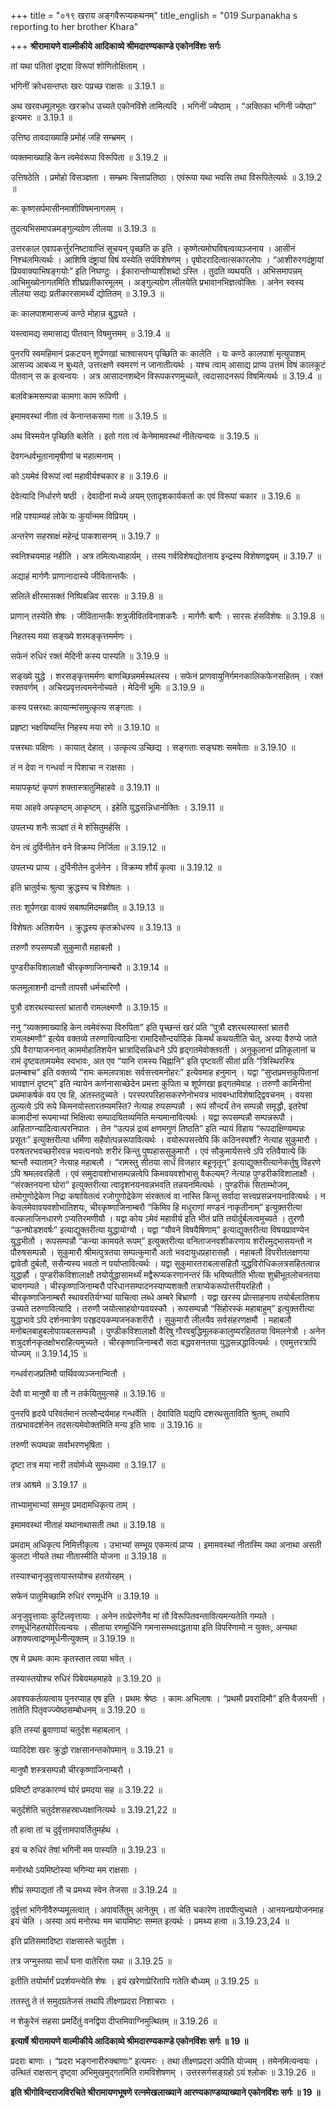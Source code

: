 +++
title = "०१९ खराय अङ्गवैरूप्यकथनम्"
title_english = "019 Surpanakha s reporting to her brother Khara"

+++
**श्रीरामायणे वाल्मीकीये आदिकाव्ये श्रीमदारण्यकाण्डे एकोनविंशः सर्गः**

तां यथा पतितां दृष्ट्वा विरूपां शोणितोक्षिताम् ।

भगिनीं क्रोधसन्तप्तः खरः पप्रच्छ राक्षसः ॥ 3.19.1 ॥

अथ खरवधमूलभूतः खरक्रोध उच्यते एकोनविंशे तामित्यदि । भगिनीं ज्येष्ठाम् । “अक्तिका भगिनी ज्येष्ठा” इत्यमरः ॥ 3.19.1 ॥

उत्तिष्ठ तावदाख्याहि प्रमोहं जहि सम्भ्रमम् ।

व्यक्तमाख्याहि केन त्वमेवंरूपा विरूपिता ॥ 3.19.2 ॥

उत्तिषठेति । प्रमोहो विसञ्ज्ञता । सम्भ्रमः चित्ताप्रतिष्ठा । एवंरूपा यथा भवसि तथा विरूपितेत्यर्थः ॥ 3.19.2 ॥

कः कृष्णसर्पमासीनमाशीविषमनागसम् ।

तुदत्यभिसमापन्नमङ्गुल्यग्रेण लीलया ॥ 3.19.3 ॥

उत्तरकाल एवापकर्त्तुरनिष्टावाप्तिं सूचयन् पृच्छति क इति । कृष्णेत्यमोघविषत्वव्यञ्जनाय । आसीनं निश्चलमित्यर्थः । आशिषि दंष्ट्रायां विषं यस्येति सर्पविशेषणम् । पृषोदरादित्वात्सकारलोपः । “आशीरुरगदंष्ट्रायां प्रियवाक्याभिषङ्गयोः” इति निघण्टुः । ईकारान्तोप्याशीशब्दो ऽस्ति । तुदति व्यथयति । अभिसमापन्नम् आभिमुख्येनागतमिति शीघ्रप्रतीकारमूलम् । अङ्गुल्यग्रेण लीलयेति प्रभावानभिज्ञत्वोक्तिः । अनेन स्वस्य लीलया सद्यः प्रतीकारसामर्थ्यं द्योतितम् ॥ 3.19.3 ॥

कः कालपाशमासज्यं कण्ठे मोहान्न बुद्ध्यते ।

यस्त्वामद्य समासाद्य पीतवान् विषमुत्तमम् ॥ 3.19.4 ॥

पुनरपि स्वमहिमानं प्रकटयन् शूर्पणखां चाश्वासयन् पृच्छिति कः कालेति । यः कण्ठे कालपाशं मृत्युपाशम् आसज्य आबध्य न बुध्यते, उत्तरक्षणे स्वमरणं न जानातीत्यर्थः । यश्च त्वाम् आसाद्य प्राप्य उत्तमं विषं कालकूटं पीतवान् स क इत्यन्वयः । अत्र आसादनशब्देन विरूपकरणमुच्यते, त्वदासादनरूपं विषमित्यर्थः ॥ 3.19.4 ॥

बलविक्रमसम्पन्ना कामगा काम रूपिणी ।

इमामवस्थां नीता त्वं केनान्तकसमा गता ॥ 3.19.5 ॥

अथ विस्मयेन पृच्छिति बलेति । इतो गता त्वं केनेमामवस्थां नीतेत्यन्वयः ॥ 3.19.5 ॥

देवगन्धर्वभूतानामृषीणां च महात्मनाम् ।

को ऽयमेवं विरूपां त्वां महावीर्यश्चकार ह ॥ 3.19.6 ॥

देवेत्यादि निर्धारणे षष्ठी । देवादीनां मध्ये अयम् एतादृशकार्यकर्ता कः एवं विरूपां चकार ॥ 3.19.6 ॥

नहि पश्याम्यहं लोके यः कुर्यान्मम विप्रियम् ।

अन्तरेण सहस्राक्षं महेन्द्रं पाकशासनम् ॥ 3.19.7 ॥

स्वनिश्चयमाह नहीति । अत्र तमित्यध्याहार्यम् । तस्य गर्वविशेषद्योतनाय इन्द्रस्य विशेषणद्वयम् ॥ 3.19.7 ॥

अद्याहं मार्गणैः प्राणानादास्ये जीवितान्तकैः ।

सलिले क्षीरमासक्तं निष्पिबन्निव सारसः ॥ 3.19.8 ॥

प्राणान् तस्येति शेषः । जीवितान्तकैः शत्रुजीवितविनाशकरैः । मार्गणैः बाणैः । सारसः हंसविशेषः ॥ 3.19.8 ॥

निहतस्य मया सङ्ख्ये शरमङ्कृत्तमर्मणः ।

सफेनं रुधिरं रक्तं मेदिनी कस्य पास्यति ॥ 3.19.9 ॥

सङ्ख्ये युद्धे । शरसङ्कृत्तमर्मणः बाणच्छिन्नमर्मस्थलस्य । सफेनं प्राणवायुनिर्गमनकालिकफेनसहितम् । रक्तं रक्तवर्णम् । अचिरप्रवृत्तत्वमनेनोच्यते । मेदिनी भूमिः ॥ 3.19.9 ॥

कस्य पत्त्ररथाः कायान्मांसमुत्कृत्य सङ्गताः ।

प्रहृष्टा भक्षयिष्यन्ति निहस्य मया रणे ॥ 3.19.10 ॥

पत्त्ररथाः पक्षिणः । कायात् देहात् । उत्कृत्य उच्छिद्य । सङ्गताः सङ्घशः समवेताः ॥ 3.19.10 ॥

तं न देवा न गन्धर्वा न पिशाचा न राक्षसाः ।

मयापकृष्टं कृपणं शक्तास्त्रातुमिहाहवे ॥ 3.19.11 ॥

मया आहवे अपकृष्टम् आकृष्टम् । इहेति युद्धसन्निधानोक्तिः । 3.19.11 ॥

उपलभ्य शनैः सञ्ज्ञां तं मे शंसितुमर्हसि ।

येन त्वं दुर्विनीतेन वने विक्रम्य निर्जिता ॥ 3.19.12 ॥

उपलभ्य प्राप्य । दुर्विनीतेन दुर्जनेन । विक्रम्य शौर्यं कृत्वा ॥ 3.19.12 ॥

इति भ्रातुर्वचः श्रुत्वा क्रुद्धस्य च विशेषतः ।

ततः शूर्पणखा वाक्यं सबाष्पमिदमब्रवीत् ॥ 3.19.13 ॥

विशेषतः अतिशयेन । क्रुद्धस्य कृतक्रोधस्य ॥ 3.19.13 ॥

तरुणौ रुपसम्पन्नौ सुकुमारौ महाबलौ ।

पुण्डरीकविशालाक्षौ चीरकृष्णाजिनाम्बरौ ॥ 3.19.14 ॥

फलमूलाशनौ दान्तौ तापसौ धर्मचारिणौ ।

पुत्रौ दशरथस्यास्तां भ्रातारौ रामलक्ष्मणौ ॥ 3.19.15 ॥

ननु “व्यक्तमाख्याहि केन त्वमेवंरूपा विरुपिता” इति पृच्छन्तं खरं प्रति “पुत्रौ दशरथस्यास्तां भ्रातरौ रामलक्ष्मणौ” इत्येव वक्तव्ये तरुणावित्यादिना रामादिसौन्दर्यादिकं किमर्थं कथयतीति चेत्, अस्या वैरुप्ये जाते ऽपि वैराग्याजननात् काममोहातिशयेन भ्रात्रादिसन्निधाने ऽपि हृद्गतमेवोक्तवती । अनुकूलानां प्रतिकूलानां च रामं दृष्टवतामयमेव स्वभावः, अत एव “यानि रामस्य चिह्नानि” इति पृष्टवतीं सीतां प्रति “त्रिस्थिरस्त्रि प्रलम्बश्च” इति वक्तव्ये “रामः कमलपत्राक्षः सर्वसत्त्वमनोहरः” इत्येवमाह हनुमान् । यद्वा “सुप्तप्रमत्तकुपितानां भावज्ञानं दृष्टम्” इति न्यायेन कर्णनासाच्छेदेन प्रमत्ता कुपिता च शूर्पणखा हृद्गतमेवाह । तरुणौ कामिनीनां प्रथमाकर्षकं वय एव हि, अतस्तदुच्यते । परस्परपरिहासकरणेनोभयत्र भावबन्धाविशेषाद्द्विवचनम् । वयसा तुल्यत्वे ऽपि रूपे किमनयोस्तारतम्यमस्ति? नेत्याह रुपसम्पन्नौ । रूपं सौन्दर्यं तेन सम्पन्नौ समृद्धौ, इतरेषां कामादीनां रूपमाभ्यां भिक्षित्वा सम्पादयितव्यमिति मन्यमानावित्यर्थः । यद्वा रूपसम्पन्नौ सम्पन्नरूपौ । आहिताग्न्यादित्वात्परनिपातः । तेन “उत्पन्नं द्रव्यं क्षणमगुणं तिष्ठति” इति न्यायं विहाय “रूपदाक्षिण्यम्पन्नः प्रसूतः” इत्युक्तरीत्या धर्मिणा सहैवोत्पन्नरूपावित्यर्थः । वयोरूपसत्त्वेपि किं कठिनस्पर्शौ? नेत्याह सुकुमारौ । परुषतरभवच्छरीरवन्न भवत्यनयोः शरीरं किन्तु पुष्पहाससुकुमारौ । एवं सौकुमार्यसत्त्वे ऽपि रतिवैयात्ये किं श्रान्तौ स्याताम्? नेत्याह महाबलौ । “रामस्तु सीतया सार्धं विजहार बहूनृतून्” इत्याद्युक्तरीत्यानेकर्तुषु विहरणे ऽपि श्रमलवरहितौ । एवं समुदायशोभासम्पन्नत्वेपि किमवयवशोभासु वैकल्यम्? नेत्याह पुण्डरीकविशालाक्षौ । “संरक्तनयना घोरा” इत्युक्तरीत्या त्वादृशनयनवन्नभवति तन्नयनमित्यर्थः । पुण्डरीकं सिताम्भोजम्, तमोगुणोद्रेकेण निद्रा कषायितत्वं रजोगुणोद्रेकेण संरक्तत्वं वा नास्ति किन्तु सर्वादा सत्त्वप्रसन्ननयनावित्यर्थः । न केवलमेवावयवशोभातिशयः, चीरकृष्णाजिनाम्बरौ “किमिव हि मधुराणां मण्डनं नाकृतीनाम्” इत्युक्तरीत्या वल्कलाजिनधारणे ऽप्यतिरमणीयौ । यद्वा कोय ऽमेवं महावीर्य इति भीतं प्रति तयोर्दुर्बलत्वमुच्यते । तुरणौ “ऊनषोडशवर्षः” इत्याद्युक्तरीत्या युद्धायोग्यौ । यद्वा “यौवने विषयैषिणाम्” इत्याद्युक्तरीत्या विषयप्रावण्येन युद्धभीतौ । रूपसम्पन्नौ “कन्या कामयते रूपम्” इत्युक्तरीत्या वनिताजनवशीकरणाय शरीरमुद्भासयन्तौ न पौरुषसम्पन्नौ । सुकुमारौ श्रीमत्पुत्रतया सम्पत्कुमारौ अतो भवदायुधप्रहारासहौ । महाबलौ विपरीतलक्षणया द्वावेतौ दुर्बलौ, ससैन्यस्य भवतो न पर्याप्तावित्यर्थः । यद्वा सुकुमारतराबलासहितौ युद्धविरोधिकलत्रसहितत्वान्न युद्धार्हौ । पुण्डरीकविशालाक्षौ तयोर्युद्धासामर्थ्यं मद्वैरूप्यकरणानन्तरं किं भविष्यतीति भीत्या शुभ्रीभूतलोचनतया चावगम्यते । चीरकृष्णाजिनाम्बरौ परिधानसम्पादनस्याप्यशक्तौ तत्राप्येकरूपोत्तरीयरहितौ । चीरकृष्णाजिनाम्बरौ स्थावरतिर्यग्भ्यां याचित्वा लब्धे अम्बरे बिभ्राणौ । यद्वा खरस्य प्रोत्साहनाय तयोर्बलातिशय उच्यते तरुणावित्यादि । तरुणौ जयोत्साहयोग्यवयस्कौ । रूपसम्पन्नौ “सिंहोरस्कं महाबाहुम्” इत्युक्तरीत्या युद्धाभावे ऽपि दर्शनमात्रेण परहृदयकम्पजनकशरीरौ । सुकुमारौ लीलयैव सर्वसंहरणक्षमौ । महाबलौ मनोबलबाहुबलोपायबलसम्पन्नौ । पुण्डीकविशालाक्षौ वैरिषु गौरवबुद्धिमूलककालुष्यरहिततया विमलनेत्रौ । अनेन शत्रुदर्शनकृतक्षोभराहित्यमुच्यते । चीरकृष्णाजिनाम्बरौ सदा बद्धवसनतया युद्धसन्नद्धावित्यर्थः । एवमुत्तरत्रापि योज्यम् ॥ 3.19.14,15 ॥

गन्धर्वराजप्रतिमौ पार्थिवव्यञ्जनान्वितौ ।

देवौ वा मानुषौ वा तौ न तर्कयितुमुत्सहे ॥ 3.19.16 ॥

पुनरपि हृदये परिवर्तमानं तत्सौन्दर्यमाह गन्धर्वेति । देवाविति यद्यपि दशरथसुताविति श्रुतम्, तथापि तत्प्रभावदर्शनेन तदसत्यमेवोक्तमिति मन्य इति भावः ॥ 3.19.16 ॥

तरुणी रूपम्पन्ना सर्वाभरणभृषिता ।

दृष्टा तत्र मया नारी तयोर्मध्ये सुमध्यमा ॥ 3.19.17 ॥

तत्र आश्रमे ॥ 3.19.17 ॥

ताभ्यामुभाभ्यां सम्भूय प्रमदामधिकृत्य ताम् ।

इमामवस्थां नीताहं यथानाथासती तथा ॥ 3.19.18 ॥

प्रमदाम् अधिकृत्य निमित्तीकृत्य । उभाभ्यां सम्भूय एकमत्यं प्राप्य । इमामवस्थां नीतास्मि यथा अनाथा असती कुलटा नीयते तथा नीतास्मीति योजना ॥ 3.19.18 ॥

तस्याश्चानृजुवृत्तायास्तयोश्च हतयोरहम् ।

सफेनं पातुमिच्छामि रुधिरं रणमूर्धनि ॥ 3.19.19 ॥

अनृजुवृत्तायाः कुटिलवृत्तायाः । अनेन तत्प्रेरणेनैव मां तौ विरूपितवन्तावित्यमन्यतेति गम्यते । रणमूर्धनिहतयोरित्यन्वयः । सीताया रणमूर्धिनि गमनासम्भवाद्धताया इति विपरिणामो न युक्तः, अन्यथा अशक्यत्वाद्रणमूर्धनीत्युक्तम् ॥ 3.19.19 ॥

एष मे प्रथमः कामः कृतस्तात त्वया भवेत् ।

तस्यास्तयोश्च रुधिरं पिबेयमहमाहवे ॥ 3.19.20 ॥

अवश्यकर्तव्यत्वाय पुनरप्याह एष इति । प्रथमः श्रेष्ठः । कामः अभिलाषः । “प्रथमौ प्रवरादिमौ” इति वैजयन्ती । तातेति पितृवज्ज्येष्ठसम्बोधनम् ॥ 3.19.20 ॥

इति तस्यां ब्रुवाणायां चतुर्दश महाबलान् ।

व्यादिदेश खरः क्रुद्धो राक्षसानन्तकोपमान् ॥ 3.19.21 ॥

मानुषौ शस्त्रसम्पन्नौ चीरकृष्णाजिनाम्बरौ ।

प्रविष्टौ दण्डकारण्यं घोरं प्रमदया सह ॥ 3.19.22 ॥

चतुर्दशेति चतुर्दशसहस्राध्यक्षानित्यर्थः ॥ 3.19.21,22 ॥

तौ हत्वा तां च दुर्वृत्तामपावर्तितुमर्हथ ।

इयं च रुधिरं तेषां भगिनी मम पास्यति ॥ 3.19.23 ॥

मनोरथो ऽयमिष्टोस्या भगिन्या मम राक्षसाः ।

शीघ्रं सम्पाद्यतां तौ च प्रमथ्य स्वेन तेजसा ॥ 3.19.24 ॥

दुर्वृत्तां भगिनीवैरुप्यमूलत्वात् । अपावर्तितुम् आनेतुम् । तां चेति चकारेण तावपीत्युच्यते । आनयनप्रयोजनमाह इयं चेति । अस्या अयं मनोरथः मम चायमिष्टः सम्मत इत्यर्थः । प्रमथ्य हत्वा ॥ 3.19.23,24 ॥

इति प्रतिसमादिष्टा राक्षसास्ते चतुर्दश ।

तत्र जग्मुस्तया सार्धं घना वातेरिता यथा ॥ 3.19.25 ॥

इतीति तयोर्मार्गं प्रदर्शयन्त्येति शेषः । इयं खरेणाप्रेरितापि गतेति बौध्यम् ॥ 3.19.25 ॥

ततस्तु ते तं समुदग्रतेजसं तथापि तीक्ष्णप्रदरा निशाचराः ।

न शेकुरेनं सहसा प्रमर्दितुं वनद्विपा दीप्तमिवाग्निमुत्थितम् ॥ 3.19.26 ॥

**इत्यार्षे श्रीरामायणे वाल्मीकीये आदिकाव्ये श्रीमदारण्यकाण्डे एकोनविंशः सर्गः ॥ 19 ॥**

प्रदराः बाणाः । “प्रदरा भङ्गनारीरुक्बाणाः” इत्यमरः । तथा तीक्ष्णप्रदरा अपीति योज्यम् । तमेनमित्यन्वयः । उत्थितं राक्षसान् दृष्ट्वा अभिमुखमुद्गतमिति रामविशेषणम् । उत्तरसर्गसङ्ग्रहो ऽयं श्लोकः ॥ 3.19.26 ॥

**इति श्रीगोविन्दराजविरचिते श्रीरामायणभूषणे रत्नमेखलाख्याने आरण्यकाण्डव्याख्याने एकोनविंशः सर्गः ॥ 19 ॥**
